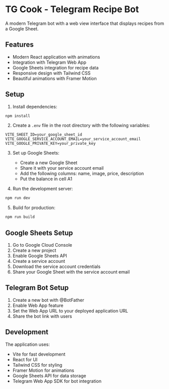 # TG Cook - Telegram Recipe Bot

A modern Telegram bot with a web view interface that displays recipes from a Google Sheet.

## Features

- Modern React application with animations
- Integration with Telegram Web App
- Google Sheets integration for recipe data
- Responsive design with Tailwind CSS
- Beautiful animations with Framer Motion

## Setup

1. Install dependencies:
```bash
npm install
```

2. Create a `.env` file in the root directory with the following variables:
```
VITE_SHEET_ID=your_google_sheet_id
VITE_GOOGLE_SERVICE_ACCOUNT_EMAIL=your_service_account_email
VITE_GOOGLE_PRIVATE_KEY=your_private_key
```

3. Set up Google Sheets:
   - Create a new Google Sheet
   - Share it with your service account email
   - Add the following columns: name, image, price, description
   - Put the balance in cell A1

4. Run the development server:
```bash
npm run dev
```

5. Build for production:
```bash
npm run build
```

## Google Sheets Setup

1. Go to Google Cloud Console
2. Create a new project
3. Enable Google Sheets API
4. Create a service account
5. Download the service account credentials
6. Share your Google Sheet with the service account email

## Telegram Bot Setup

1. Create a new bot with @BotFather
2. Enable Web App feature
3. Set the Web App URL to your deployed application URL
4. Share the bot link with users

## Development

The application uses:
- Vite for fast development
- React for UI
- Tailwind CSS for styling
- Framer Motion for animations
- Google Sheets API for data storage
- Telegram Web App SDK for bot integration 